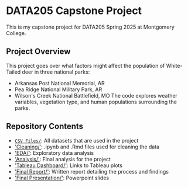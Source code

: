 # DATA205 Capstone Project
This is my capstone project for DATA205 Spring 2025 at Montgomery College.

## Project Overview
This project goes over what factors might affect the population of White-Tailed deer in three national parks:
- Arkansas Post National Memorial, AR
- Pea Ridge National Military Park, AR
- Wilson's Creek National Battlefield, MO
The code explores weather variables, vegetation type, and human populations surrounding the parks.

## Repository Contents
- [`CSV Files/`](CSV_Files/): All datasets that are used in the project
- ['Cleaning/'](Cleaning/): .ipynb and .Rmd files used for cleaning the data
- ['EDA/'](EDA/): Exploratory data analysis
- ['Analysis/'](Analysis/): Final analysis for the project
- ['Tableau Dashboard/'](Tableau_Dashboard/): Links to Tableau plots
- ['Final Report/'](Final_Report/): Written report detailing the process and findings
- ['Final Presentation/'](Final_Presentation/): Powerpoint slides
